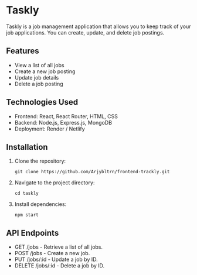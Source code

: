 # Taskly

Taskly is a job management application that allows you to keep track of your job applications. You can create, update, and delete job postings.

## Features

- View a list of all jobs
- Create a new job posting
- Update job details
- Delete a job posting

## Technologies Used

- Frontend: React, React Router, HTML, CSS
- Backend: Node.js, Express.js, MongoDB
- Deployment: Render / Netlify

## Installation

1. Clone the repository:

   ```shell
   git clone https://github.com/Arjybltrn/frontend-trackly.git
2. Navigate to the project directory:

   ```shell
   cd taskly
3. Install dependencies:

   ```shell
   npm start
## API Endpoints
- GET /jobs - Retrieve a list of all jobs.
- POST /jobs - Create a new job.
- PUT /jobs/:id - Update a job by ID.
- DELETE /jobs/:id - Delete a job by ID.

